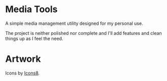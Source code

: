 # Media Tools
A simple media management utility designed for my personal use.

The project is neither polished nor complete and I'll add features and clean things up as I feel the need.

# Artwork

Icons by [Icons8](https://icons8.com).